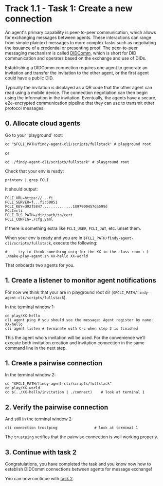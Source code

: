 # Track 1.1 - Task 1: Create a new connection

An agent's primary capability is peer-to-peer communication, which allows for
exchanging messages between agents. These interactions can range from simple
plaintext messages to more complex tasks such as negotiating the issuance of a
credential or presenting proof. The peer-to-peer messaging mechanism is called
[DIDComm](https://identity.foundation/didcomm-messaging/spec/), which is short
for DID communication and operates based on the exchange and use of DIDs.

Establishing a DIDComm connection requires one agent to generate an invitation
and transfer the invitation to the other agent, or the first agent could have a
public DID.

Typically the invitation is displayed as a QR code that the other agent can read
using a mobile device. The connection negotiation can then begin using the
information in the invitation. Eventually, the agents have a secure,
e2e-encrypted communication pipeline that they can use to transmit other
protocol messages.

## 0. Allocate cloud agents

Go to your 'playground' root:
```shell
cd "$FCLI_PATH/findy-agent-cli/scripts/fullstack" # playground root
```
or
```shell
cd ./findy-agent-cli/scripts/fullstack" # playground root
```

Check that your env is ready:
```shell
printenv | grep FCLI
```
It should output:
```shell
FCLI_URL=https://...fi
FCLI_SERVER=f...fi:50051
FCLI_KEY=d92f5847..............1897900457da599d
FCLI=cli
FCLI_TLS_PATH=/dir/path/to/cert
FCLI_CONFIG=./cfg.yaml
```
If there is something extra like `FCLI_USER`, `FCLI_JWT`, etc. unset them.

When your env is ready and you are in
`$FCLI_PATH/findy-agent-cli/scripts/fullstack`, execute the following:
```shell
# --- try to think something uniq for the XX in the class room :-)
./make-play-agent.sh XX-hello XX-world
```
That onboards two agents for you.

## 1. Create a listener to monitor agent notifications

For now we think that your are in playground root dir
(`$FCLI_PATH/findy-agent-cli/scripts/fullstack`).

In the terminal window 1:
```shell
cd play/XX-hello
cli agent ping # you should see the message: Agent register by name: XX-hello
cli agent listen # terminate with C-c when step 2 is finished
```
This the agent who's invitation will be used. For the convenience we'll execute
both invitation creation and invitation connection in the same command line in
the next step.

## 1. Create a pairwise connection

In the terminal window 2:
```shell
cd "$FCLI_PATH/findy-agent-cli/scripts/fullstack"
cd play/XX-world
cd $(../XX-hello/invitation | ./connect)    # look at terminal 1
```

## 2. Verify the pairwise connection

And still in the terminal window 2:
```shell
cli connection trustping                 # look at terminal 1
```
The `trustping` verifies that the pairwise connection is well working properly.

## 3. Continue with task 2

Congratulations, you have completed the task and you know now how to establish
DIDComm connections between agents for message exchange!

You can now continue with [task 2](../task2/README.md).

